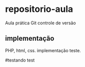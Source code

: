 # repositorio-aula
Aula prática Git controle de versão

## implementação
PHP, html, css.
implementação teste.

#testando
test
